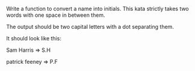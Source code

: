 Write a function to convert a name into initials. This kata strictly takes two words with one space in between them.

The output should be two capital letters with a dot separating them.

It should look like this:

Sam Harris => S.H

patrick feeney => P.F